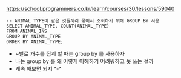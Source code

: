 https://school.programmers.co.kr/learn/courses/30/lessons/59040

```mysql
-- ANIMAL_TYPE이 같은 것들끼리 묶어서 조회하기 위해 GROUP BY 사용
SELECT ANIMAL_TYPE, COUNT(ANIMAL_TYPE)
FROM ANIMAL_INS
GROUP BY ANIMAL_TYPE
ORDER BY ANIMAL_TYPE;
```

- ~별로 개수를 집계 할 때는 group by 를 사용하자  
- 나는 group by 를 왜 이렇게 이해하기 어려워하고 못 쓰는 걸까  
- 계속 해보면 되지 ^-^